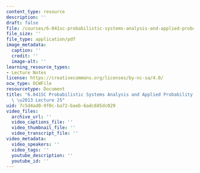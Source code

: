 ```yaml
---
content_type: resource
description: ''
draft: false
file: /courses/6-041sc-probabilistic-systems-analysis-and-applied-probability-fall-2013/7c5d4ad09f0cba72baeb6adc685dc029_MIT6_041SCF13_lec25_300k.mp4.pdf
file_size: ''
file_type: application/pdf
image_metadata:
  caption: ''
  credit: ''
  image-alt: ''
learning_resource_types:
- Lecture Notes
license: https://creativecommons.org/licenses/by-nc-sa/4.0/
ocw_type: OCWFile
resourcetype: Document
title: "6.041SC Probabilistic Systems Analysis and Applied Probability, Fall 2013Transcript\
  \ \u2013 Lecture 25"
uid: 7c5d4ad0-9f0c-ba72-baeb-6adc685dc029
video_files:
  archive_url: ''
  video_captions_file: ''
  video_thumbnail_file: ''
  video_transcript_file: ''
video_metadata:
  video_speakers: ''
  video_tags: ''
  youtube_description: ''
  youtube_id: ''
---
```

